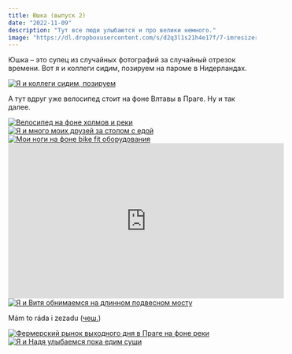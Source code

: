 ```yaml
---
title: Юшка (выпуск 2)
date: "2022-11-09"
description: "Тут все люди улыбаются и про велики немного."
image: "https://dl.dropboxusercontent.com/s/d2q3l1s21h4e17f/7-imresizer.jpeg?dl=0"
---
```


Юшка – это супец из случайных фотографий за случайный отрезок времени. Вот я и коллеги сидим, позируем на пароме в Нидерландах.

<a href="https://dl.dropboxusercontent.com/s/hoq1gcifop692nd/1.JPG?dl=0" target="_blank" rel="norferrer">
    <img src="https://dl.dropboxusercontent.com/s/z4t9pnxbr73tqh3/1-imresizer.jpeg?dl=0" alt="Я и коллеги сидим, позируем" title="Я и коллеги сидим, позируем"/>
</a>

А тут вдруг уже велосипед стоит на фоне Влтавы в Праге. Ну и так далее.

<a href="https://dl.dropboxusercontent.com/s/piegpokh9bwm4h9/2.jpg?dl=0" target="_blank" rel="norferrer">
    <img src="https://dl.dropboxusercontent.com/s/9xwp68mruky0qwb/2-imresizer.jpeg?dl=0" alt="Велосипед на фоне холмов и реки" title="Велосипед на фоне холмов и реки"/>
</a>

<a href="https://dl.dropboxusercontent.com/s/v08g66qmhi6rk0e/3.JPG?dl=0" target="_blank" rel="norferrer">
    <img src="https://dl.dropboxusercontent.com/s/twr2r04poymxadz/3-imresizer.jpeg?dl=0" alt="Я и много моих друзей за столом с едой" title="Я и много моих друзей за столом с едой"/>
</a>

<a href="https://dl.dropboxusercontent.com/s/a23ud6ltg4rw52s/4.jpg?dl=0" target="_blank" rel="norferrer">
    <img src="https://dl.dropboxusercontent.com/s/ux7ti5j8ox3fy8i/4-imresizer.jpeg?dl=0" alt="Мои ноги на фоне bike fit оборудования" title="Мои ноги на фоне bike fit оборудования"/>
</a>

<iframe width="560" height="315" src="https://www.youtube.com/embed/dLD7go31Lso" title="YouTube video player" frameborder="0" allow="accelerometer; autoplay; clipboard-write; encrypted-media; gyroscope; picture-in-picture" allowfullscreen></iframe>

<a href="https://dl.dropboxusercontent.com/s/nkhyyupdhzs7y64/5.jpg?dl=0" target="_blank" rel="norferrer">
    <img src="https://dl.dropboxusercontent.com/s/vl7488685m5tgwx/5-imresizer.jpeg?dl=0" alt="Я и Витя обнимаемся на длинном подвесном мосту" title="Я и Витя обнимаемся на длинном подвесном мосту"/>
</a>

Mám to ráda i zezadu (<a href="https://translate.google.ru/?hl=ru&tab=TT&sl=cs&tl=ru&text=Mam%20to%20rada%20i%20zezadu&op=translate" target="_blank" rel="norferrer">чеш.</a>)

<a href="https://dl.dropboxusercontent.com/s/8t91wbkavobr7yu/6.jpg?dl=0" target="_blank" rel="norferrer">
    <img src="https://dl.dropboxusercontent.com/s/rw1chfi7v62cf5t/6-imresizer.jpeg?dl=0" alt="Фермерский рынок выходного дня в Праге на фоне реки" title="Фермерский рынок выходного дня в Праге на фоне реки"/>
</a>

<a href="https://dl.dropboxusercontent.com/s/1br2gepr91u1gma/7.jpg?dl=0" target="_blank" rel="norferrer">
    <img src="https://dl.dropboxusercontent.com/s/d2q3l1s21h4e17f/7-imresizer.jpeg?dl=0" alt="Я и Надя улыбаемся пока едим суши" title="Я и Надя улыбаемся пока едим суши"/>
</a>

